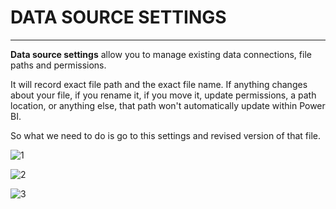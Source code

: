 # DATA SOURCE SETTINGS
___

**Data source settings** allow you to manage existing data connections, file paths and permissions.

It will record exact file path and the exact file name. If anything changes about your file, if you rename it, if you move it, update permissions, a path location, or anything else,  that path won't automatically update within Power BI. 

So what we need to do is go to this settings and revised version of that file.

![1](https://github.com/anaswick/my_portfolio/assets/24541471/c7969dd5-a2d1-46b1-851f-9336d9ca2ced)

![2](https://github.com/anaswick/my_portfolio/assets/24541471/96ce3638-b522-4c75-aed0-82e1eca208fb)

![3](https://github.com/anaswick/my_portfolio/assets/24541471/ea0fdfb9-5be5-406e-99f1-d74cbeca598a)



